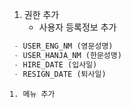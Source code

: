 
1. 권한 추가
	- 사용자 등록정보 추가
```sql
 - USER_ENG_NM (영문성명)
 - USER_HANJA_NM (한문성명)
 - HIRE_DATE (입사일)
 - RESIGN_DATE (퇴사일)
```


	1. 메뉴 추가